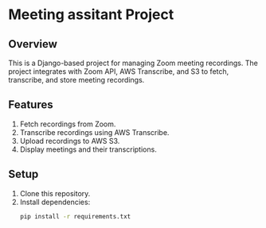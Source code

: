 
# Meeting assitant Project

## Overview
This is a Django-based project for managing Zoom meeting recordings. The project integrates with Zoom API, AWS Transcribe, and S3 to fetch, transcribe, and store meeting recordings.

## Features
1. Fetch recordings from Zoom.
2. Transcribe recordings using AWS Transcribe.
3. Upload recordings to AWS S3.
4. Display meetings and their transcriptions.

## Setup
1. Clone this repository.
2. Install dependencies:
   ```bash
   pip install -r requirements.txt

